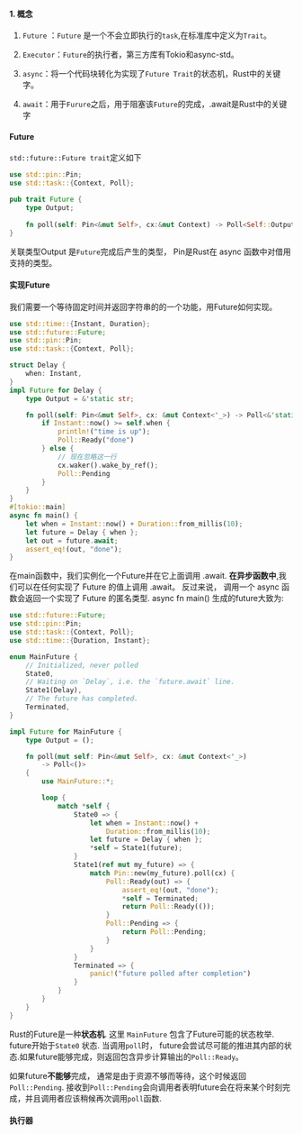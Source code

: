#### 1. 概念

1. `Future` ：`Future` 是一个不会立即执行的`task`,在标准库中定义为`Trait`。
2. `Executor`：`Future`的执行者，第三方库有Tokio和async-std。

3. `async`：将一个代码块转化为实现了`Future Trait`的状态机，Rust中的关键字。
4. `await`：用于`Furure`之后，用于阻塞该`Future`的完成，.await是Rust中的关键字

#### Future
`std::future::Future trait`定义如下
```rust
use std::pin::Pin;
use std::task::{Context, Poll};

pub trait Future {
    type Output;
    
    fn poll(self: Pin<&mut Self>, cx:&mut Context) -> Poll<Self::Output>;
}
```
关联类型Output 是`Future`完成后产生的类型， Pin是Rust在 async 函数中对借用支持的类型。
#### 实现Future
我们需要一个等待固定时间并返回字符串的的一个功能，用Future如何实现。
```rust
use std::time::{Instant, Duration};
use std::future::Future;
use std::pin::Pin;
use std::task::{Context, Poll};

struct Delay {
    when: Instant,
}
impl Future for Delay {
    type Output = &'static str;

    fn poll(self: Pin<&mut Self>, cx: &mut Context<'_>) -> Poll<&'static str> {
        if Instant::now() >= self.when {
            println!("time is up");
            Poll::Ready("done")
        } else {
            // 现在忽略这一行
            cx.waker().wake_by_ref();
            Poll::Pending
        }
    }
}
#[tokio::main]
async fn main() {
    let when = Instant::now() + Duration::from_millis(10);
    let future = Delay { when };
    let out = future.await;
    assert_eq!(out, "done");
}
```
在main函数中，我们实例化一个Future并在它上面调用 .await. **在异步函数中**,我们可以在任何实现了 Future 的值上调用 .await。
反过来说， 调用一个 async 函数会返回一个实现了 Future 的匿名类型. async fn main() 生成的future大致为:
```rust
use std::future::Future;
use std::pin::Pin;
use std::task::{Context, Poll};
use std::time::{Duration, Instant};

enum MainFuture {
    // Initialized, never polled
    State0,
    // Waiting on `Delay`, i.e. the `future.await` line.
    State1(Delay),
    // The future has completed.
    Terminated,
}

impl Future for MainFuture {
    type Output = ();

    fn poll(mut self: Pin<&mut Self>, cx: &mut Context<'_>)
        -> Poll<()>
    {
        use MainFuture::*;

        loop {
            match *self {
                State0 => {
                    let when = Instant::now() +
                        Duration::from_millis(10);
                    let future = Delay { when };
                    *self = State1(future);
                }
                State1(ref mut my_future) => {
                    match Pin::new(my_future).poll(cx) {
                        Poll::Ready(out) => {
                            assert_eq!(out, "done");
                            *self = Terminated;
                            return Poll::Ready(());
                        }
                        Poll::Pending => {
                            return Poll::Pending;
                        }
                    }
                }
                Terminated => {
                    panic!("future polled after completion")
                }
            }
        }
    }
}
```

Rust的Future是一种**状态机**. 这里 `MainFuture` 包含了Future可能的状态枚举. future开始于`State0` 状态. 当调用`poll`时， future会尝试尽可能的推进其内部的状态.如果future能够完成，则返回包含异步计算输出的`Poll::Ready`。

如果future**不能够**完成， 通常是由于资源不够而等待，这个时候返回`Poll::Pending`. 接收到`Poll::Pending`会向调用者表明future会在将来某个时刻完成，并且调用者应该稍候再次调用`poll`函数.

#### 执行器